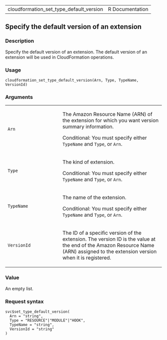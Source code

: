 <table style="width: 100%;">
<tbody>
<tr class="odd">
<td>cloudformation_set_type_default_version</td>
<td style="text-align: right;">R Documentation</td>
</tr>
</tbody>
</table>

## Specify the default version of an extension

### Description

Specify the default version of an extension. The default version of an
extension will be used in CloudFormation operations.

### Usage

    cloudformation_set_type_default_version(Arn, Type, TypeName, VersionId)

### Arguments

<table>
<colgroup>
<col style="width: 35%" />
<col style="width: 65%" />
</colgroup>
<tbody>
<tr class="odd">
<td><code
id="cloudformation_set_type_default_version_:_Arn">Arn</code></td>
<td><p>The Amazon Resource Name (ARN) of the extension for which you
want version summary information.</p>
<p>Conditional: You must specify either <code>TypeName</code> and
<code>Type</code>, or <code>Arn</code>.</p></td>
</tr>
<tr class="even">
<td><code
id="cloudformation_set_type_default_version_:_Type">Type</code></td>
<td><p>The kind of extension.</p>
<p>Conditional: You must specify either <code>TypeName</code> and
<code>Type</code>, or <code>Arn</code>.</p></td>
</tr>
<tr class="odd">
<td><code
id="cloudformation_set_type_default_version_:_TypeName">TypeName</code></td>
<td><p>The name of the extension.</p>
<p>Conditional: You must specify either <code>TypeName</code> and
<code>Type</code>, or <code>Arn</code>.</p></td>
</tr>
<tr class="even">
<td><code
id="cloudformation_set_type_default_version_:_VersionId">VersionId</code></td>
<td><p>The ID of a specific version of the extension. The version ID is
the value at the end of the Amazon Resource Name (ARN) assigned to the
extension version when it is registered.</p></td>
</tr>
</tbody>
</table>

### Value

An empty list.

### Request syntax

    svc$set_type_default_version(
      Arn = "string",
      Type = "RESOURCE"|"MODULE"|"HOOK",
      TypeName = "string",
      VersionId = "string"
    )
